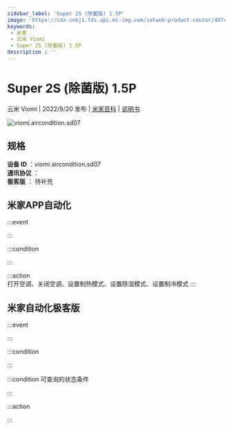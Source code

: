 ```yaml
---
sidebar_label: 'Super 2S (除菌版) 1.5P'
image: 'https://cdn.cnbj1.fds.api.mi-img.com/iotweb-product-center/497cc3108242474c96005bf11e3386b7_1657956250740.png?GalaxyAccessKeyId=AKVGLQWBOVIRQ3XLEW&Expires=9223372036854775807&Signature=7f1kXp6Qm9V4GxI2PG2FOWuTMlQ='
keywords: 
 - 米家
 - 云米 Viomi
 - Super 2S (除菌版) 1.5P
description : ''
---
```

# Super 2S (除菌版) 1.5P

云米 Viomi | 2022/9/20 发布 | [米家百科](https://home.mi.com/webapp/content/baike/product/index.html?model=viomi.aircondition.sd07) | [说明书](https://home.mi.com/views/introduction.html?model=viomi.aircondition.sd07&region=cn)

![viomi.aircondition.sd07](https://cdn.cnbj1.fds.api.mi-img.com/iotweb-product-center/497cc3108242474c96005bf11e3386b7_1657956250740.png?GalaxyAccessKeyId=AKVGLQWBOVIRQ3XLEW&Expires=9223372036854775807&Signature=7f1kXp6Qm9V4GxI2PG2FOWuTMlQ=)

## 规格  
> 
**设备 ID** ：viomi.aircondition.sd07  
**通讯协议** ：  
**极客版**  ： 待补充 


## 米家APP自动化  

:::event  

:::

:::condition  

:::

:::action   
打开空调、关闭空调、设置制热模式、设置除湿模式、设置制冷模式
:::

## 米家自动化极客版  

:::event  

:::

:::condition  

:::

:::condition 可查询的状态条件  

:::

:::action  

:::

        
